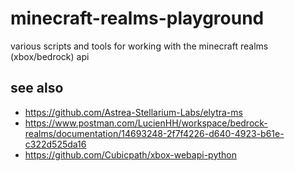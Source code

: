# minecraft-realms-playground

various scripts and tools for working with the minecraft realms (xbox/bedrock) api

## see also

- https://github.com/Astrea-Stellarium-Labs/elytra-ms
- https://www.postman.com/LucienHH/workspace/bedrock-realms/documentation/14693248-2f7f4226-d640-4923-b61e-c322d525da16
- https://github.com/Cubicpath/xbox-webapi-python
